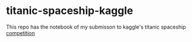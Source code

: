# titanic-spaceship-kaggle

This repo has the notebook of my submisson to kaggle's titanic spaceship [competition](https://www.kaggle.com/competitions/spaceship-titanic/data) 
